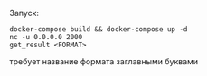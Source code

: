 Запуск:
```
docker-compose build && docker-compose up -d
nc -u 0.0.0.0 2000
get_result <FORMAT>
```
требует название формата заглавными буквами
